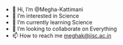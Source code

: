 - 👋 Hi, I’m @Megha-Kattimani
- 👀 I’m interested in Science
- 🌱 I’m currently learning Science
- 💞️ I’m looking to collaborate on Everything
- 📫 How to reach me meghak@iisc.ac.in

<!---
Megha-Kattimani/Megha-Kattimani is a ✨ special ✨ repository because its `README.md` (this file) appears on your GitHub profile.
You can click the Preview link to take a look at your changes.
--->
